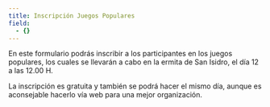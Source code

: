 ```yaml
---
title: Inscripción Juegos Populares
field:
  - {}
---
```


En este formulario podrás inscribir a los participantes en los juegos populares, los cuales se llevarán a cabo en la ermita de San Isidro, el día 12 a las 12.00 H. 

La inscripción es gratuita y también se podrá hacer el mismo día, aunque es aconsejable hacerlo vía web para una mejor organización.
